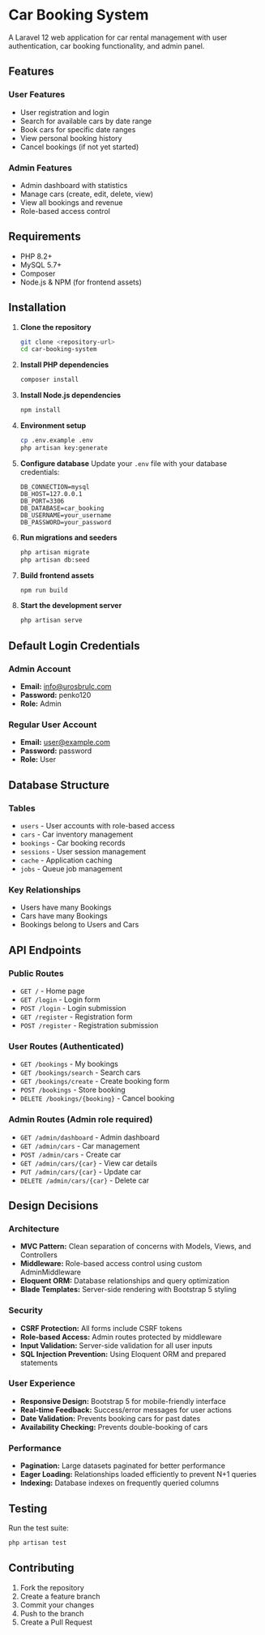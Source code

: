 # Car Booking System

A Laravel 12 web application for car rental management with user authentication, car booking functionality, and admin panel.

## Features

### User Features
- User registration and login
- Search for available cars by date range
- Book cars for specific date ranges
- View personal booking history
- Cancel bookings (if not yet started)

### Admin Features
- Admin dashboard with statistics
- Manage cars (create, edit, delete, view)
- View all bookings and revenue
- Role-based access control

## Requirements

- PHP 8.2+
- MySQL 5.7+
- Composer
- Node.js & NPM (for frontend assets)

## Installation

1. **Clone the repository**
   ```bash
   git clone <repository-url>
   cd car-booking-system
   ```

2. **Install PHP dependencies**
   ```bash
   composer install
   ```

3. **Install Node.js dependencies**
   ```bash
   npm install
   ```

4. **Environment setup**
   ```bash
   cp .env.example .env
   php artisan key:generate
   ```

5. **Configure database**
   Update your `.env` file with your database credentials:
   ```env
   DB_CONNECTION=mysql
   DB_HOST=127.0.0.1
   DB_PORT=3306
   DB_DATABASE=car_booking
   DB_USERNAME=your_username
   DB_PASSWORD=your_password
   ```

6. **Run migrations and seeders**
   ```bash
   php artisan migrate
   php artisan db:seed
   ```

7. **Build frontend assets**
   ```bash
   npm run build
   ```

8. **Start the development server**
   ```bash
   php artisan serve
   ```

## Default Login Credentials

### Admin Account
- **Email:** info@urosbrulc.com
- **Password:** penko120
- **Role:** Admin

### Regular User Account
- **Email:** user@example.com
- **Password:** password
- **Role:** User

## Database Structure

### Tables
- `users` - User accounts with role-based access
- `cars` - Car inventory management
- `bookings` - Car booking records
- `sessions` - User session management
- `cache` - Application caching
- `jobs` - Queue job management

### Key Relationships
- Users have many Bookings
- Cars have many Bookings
- Bookings belong to Users and Cars

## API Endpoints

### Public Routes
- `GET /` - Home page
- `GET /login` - Login form
- `POST /login` - Login submission
- `GET /register` - Registration form
- `POST /register` - Registration submission

### User Routes (Authenticated)
- `GET /bookings` - My bookings
- `GET /bookings/search` - Search cars
- `GET /bookings/create` - Create booking form
- `POST /bookings` - Store booking
- `DELETE /bookings/{booking}` - Cancel booking

### Admin Routes (Admin role required)
- `GET /admin/dashboard` - Admin dashboard
- `GET /admin/cars` - Car management
- `POST /admin/cars` - Create car
- `GET /admin/cars/{car}` - View car details
- `PUT /admin/cars/{car}` - Update car
- `DELETE /admin/cars/{car}` - Delete car

## Design Decisions

### Architecture
- **MVC Pattern:** Clean separation of concerns with Models, Views, and Controllers
- **Middleware:** Role-based access control using custom AdminMiddleware
- **Eloquent ORM:** Database relationships and query optimization
- **Blade Templates:** Server-side rendering with Bootstrap 5 styling

### Security
- **CSRF Protection:** All forms include CSRF tokens
- **Role-based Access:** Admin routes protected by middleware
- **Input Validation:** Server-side validation for all user inputs
- **SQL Injection Prevention:** Using Eloquent ORM and prepared statements

### User Experience
- **Responsive Design:** Bootstrap 5 for mobile-friendly interface
- **Real-time Feedback:** Success/error messages for user actions
- **Date Validation:** Prevents booking cars for past dates
- **Availability Checking:** Prevents double-booking of cars

### Performance
- **Pagination:** Large datasets paginated for better performance
- **Eager Loading:** Relationships loaded efficiently to prevent N+1 queries
- **Indexing:** Database indexes on frequently queried columns

## Testing

Run the test suite:
```bash
php artisan test
```

## Contributing

1. Fork the repository
2. Create a feature branch
3. Commit your changes
4. Push to the branch
5. Create a Pull Request


